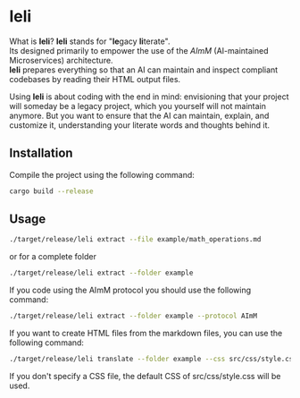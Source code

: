 # leli

What is **leli**? **leli** stands for "**le**gacy **li**terate".  
Its designed primarily to empower the use of the *AImM* (AI-maintained Microservices) architecture.  
**leli** prepares everything so that an AI can maintain and inspect compliant codebases by reading their HTML output files.  

Using **leli** is about coding with the end in mind: envisioning that your project will someday be a legacy project, which you yourself will not maintain anymore. But you want to ensure that the AI can maintain, explain, and customize it, understanding your literate words and thoughts behind it.

## Installation

Compile the project using the following command:

```bash
cargo build --release
```

## Usage

```bash
./target/release/leli extract --file example/math_operations.md
```

or for a complete folder

```bash
./target/release/leli extract --folder example
```

If you code using the AImM protocol you should use the following command:

```bash
./target/release/leli extract --folder example --protocol AImM
```

If you want to create HTML files from the markdown files, you can use the following command:

```bash
./target/release/leli translate --folder example --css src/css/style.css
```

If you don't specify a CSS file, the default CSS of src/css/style.css will be used.
